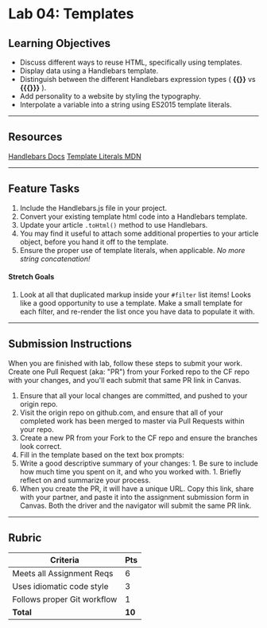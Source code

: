 Lab 04: Templates
=======

## Learning Objectives
* Discuss different ways to reuse HTML, specifically using templates.
* Display data using a Handlebars template.
* Distinguish between the different Handlebars expression types ( **{{}}** vs **{{{}}}** ).
* Add personality to a website by styling the typography.
* Interpolate a variable into a string using ES2015 template literals.

---

## Resources  
[Handlebars Docs](http://handlebarsjs.com/)
[Template Literals MDN](https://developer.mozilla.org/en-US/docs/Web/JavaScript/Reference/Template_literals)

---

## Feature Tasks  
1. Include the Handlebars.js file in your project.
1. Convert your existing template html code into a Handlebars template.
1. Update your article `.toHtml()` method to use Handlebars.
1. You may find it useful to attach some additional properties to your article object, before you hand it off to the template.
1. Ensure the proper use of template literals, when applicable. *No more string concatenation!*

#### Stretch Goals
1. Look at all that duplicated markup inside your `#filter` list items! Looks like a good opportunity to use a template. Make a small template for each filter, and re-render the list once you have data to populate it with.

---

## Submission Instructions
When you are finished with lab, follow these steps to submit your work. Create one Pull Request (aka: "PR") from your Forked repo to the CF repo with your changes, and you'll each submit that same PR link in Canvas.

1. Ensure that all your local changes are committed, and pushed to your origin repo.
1. Visit the origin repo on github.com, and ensure that all of your completed work has been merged to master via Pull Requests within your repo.
1. Create a new PR from your Fork to the CF repo and ensure the branches look correct.
1. Fill in the template based on the text box prompts:
  1. Write a good descriptive summary of your changes:
    1. Be sure to include how much time you spent on it, and who you worked with.
    1. Briefly reflect on and summarize your process.
1. When you create the PR, it will have a unique URL. Copy this link, share with your partner, and paste it into the assignment submission form in Canvas. Both the driver and the navigator will submit the same PR link.
---

## Rubric  
Criteria | Pts
---|---
Meets all Assignment Reqs | 6
Uses idiomatic code style | 3
Follows proper Git workflow | 1
**Total** | **10**
